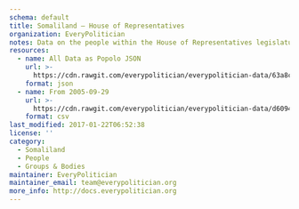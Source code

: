 ```yaml
---
schema: default
title: Somaliland — House of Representatives
organization: EveryPolitician
notes: Data on the people within the House of Representatives legislature of Somaliland.
resources:
  - name: All Data as Popolo JSON
    url: >-
      https://cdn.rawgit.com/everypolitician/everypolitician-data/63a8c4826c46410f9988ea6623983ece5319d7bb/data/Somaliland/Representatives/ep-popolo-v1.0.json
    format: json
  - name: From 2005-09-29
    url: >-
      https://cdn.rawgit.com/everypolitician/everypolitician-data/d609454bf9eac7d203a166b34a700c2a26870836/data/Somaliland/Representatives/term-2005.csv
    format: csv
last_modified: 2017-01-22T06:52:38
license: ''
category:
  - Somaliland
  - People
  - Groups & Bodies
maintainer: EveryPolitician
maintainer_email: team@everypolitician.org
more_info: http://docs.everypolitician.org
---
```

